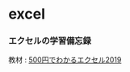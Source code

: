 # excel

### エクセルの学習備忘録

教材 : [500円でわかるエクセル2019](https://one-publishing.co.jp/books/9784651200118/)
